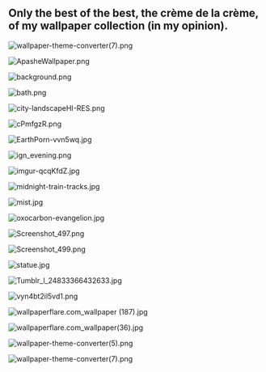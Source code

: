 ## Only the best of the best, the crème de la crème, of my wallpaper collection (in my opinion). 

![wallpaper-theme-converter(7).png](https://github.com/notAxon/very-good-wallpapers/blob/main/wallpaper-theme-converter(7).png)

![ApasheWallpaper.png](https://github.com/notAxon/very-good-wallpapers/blob/main/ApasheWallpaper.png)

![background.png](https://github.com/notAxon/very-good-wallpapers/blob/main/background.png)

![bath.png](https://github.com/notAxon/very-good-wallpapers/blob/main/bath.png)

![city-landscapeHI-RES.png](https://github.com/notAxon/very-good-wallpapers/blob/main/city-landscapeHI-RES.png)

![cPmfgzR.png](https://github.com/notAxon/very-good-wallpapers/blob/main/cPmfgzR.png)

![EarthPorn-vvn5wq.jpg](https://github.com/notAxon/very-good-wallpapers/blob/main/EarthPorn-vvn5wq.jpg)

![ign_evening.png](https://github.com/notAxon/very-good-wallpapers/blob/main/ign_evening.png)

![imgur-qcqKfdZ.jpg](https://github.com/notAxon/very-good-wallpapers/blob/main/imgur-qcqKfdZ.jpg)

![midnight-train-tracks.jpg](https://github.com/notAxon/very-good-wallpapers/blob/main/midnight-train-tracks.jpg)

![mist.jpg](https://github.com/notAxon/very-good-wallpapers/blob/main/mist.jpg)

![oxocarbon-evangelion.jpg](https://github.com/notAxon/very-good-wallpapers/blob/main/oxocarbon-evangelion.jpg)

![Screenshot_497.png](https://github.com/notAxon/very-good-wallpapers/blob/main/Screenshot_497.png)

![Screenshot_499.png](https://github.com/notAxon/very-good-wallpapers/blob/main/Screenshot_499.png)

![statue.jpg](https://github.com/notAxon/very-good-wallpapers/blob/main/statue.jpg)

![Tumblr_l_24833366432633.jpg](https://github.com/notAxon/very-good-wallpapers/blob/main/Tumblr_l_24833366432633.jpg)

![vyn4bt2il5vd1.png](https://github.com/notAxon/very-good-wallpapers/blob/main/vyn4bt2il5vd1.png)

![wallpaperflare.com_wallpaper (187).jpg]("https://github.com/notAxon/very-good-wallpapers/blob/main/wallpaperflare.com_wallpaper(187).jpg")

![wallpaperflare.com_wallpaper(36).jpg](https://github.com/notAxon/very-good-wallpapers/blob/main/wallpaperflare.com_wallpaper(36).jpg)

![wallpaper-theme-converter(5).png](https://github.com/notAxon/very-good-wallpapers/blob/main/wallpaper-theme-converter(5).png)

![wallpaper-theme-converter(7).png](https://github.com/notAxon/very-good-wallpapers/blob/main/wallpaper-theme-converter(7).png)
